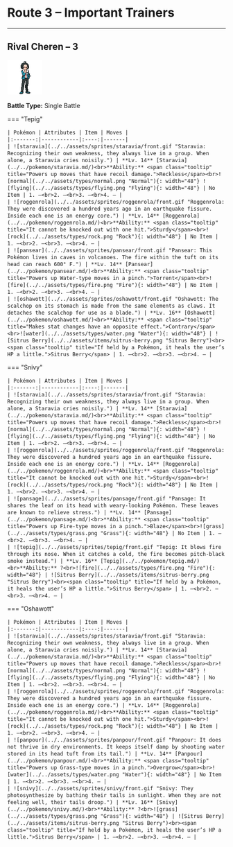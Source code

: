 # Route 3 – Important Trainers

---

## Rival Cheren – 3

![Rival Cheren – 3](../../assets/important_trainers/cheren.png "Rival Cheren – 3")

**Battle Type:** Single Battle

=== "Tepig"

    | Pokémon | Attributes | Item | Moves |
    |:-------:|------------|:----:|-------|
    | ![staravia](../../assets/sprites/staravia/front.gif "Staravia: Recognizing their own weakness, they always live in a group. When alone, a Staravia cries noisily.") | **Lv. 14** [Staravia](../../pokemon/staravia.md/)<br>**Ability:** <span class="tooltip" title="Powers up moves that have recoil damage.">Reckless</span><br>![normal](../../assets/types/normal.png "Normal"){: width="48"} ![flying](../../assets/types/flying.png "Flying"){: width="48"} | No Item | 1. —<br>2. —<br>3. —<br>4. — |
    | ![roggenrola](../../assets/sprites/roggenrola/front.gif "Roggenrola: They were discovered a hundred years ago in an earthquake fissure. Inside each one is an energy core.") | **Lv. 14** [Roggenrola](../../pokemon/roggenrola.md/)<br>**Ability:** <span class="tooltip" title="It cannot be knocked out with one hit.">Sturdy</span><br>![rock](../../assets/types/rock.png "Rock"){: width="48"} | No Item | 1. —<br>2. —<br>3. —<br>4. — |
    | ![pansear](../../assets/sprites/pansear/front.gif "Pansear: This Pokémon lives in caves in volcanoes. The fire within the tuft on its head can reach 600° F.") | **Lv. 14** [Pansear](../../pokemon/pansear.md/)<br>**Ability:** <span class="tooltip" title="Powers up Water-type moves in a pinch.">Torrent</span><br>![fire](../../assets/types/fire.png "Fire"){: width="48"} | No Item | 1. —<br>2. —<br>3. —<br>4. — |
    | ![oshawott](../../assets/sprites/oshawott/front.gif "Oshawott: The scalchop on its stomach is made from the same elements as claws. It detaches the scalchop for use as a blade.") | **Lv. 16** [Oshawott](../../pokemon/oshawott.md/)<br>**Ability:** <span class="tooltip" title="Makes stat changes have an opposite effect.">Contrary</span><br>![water](../../assets/types/water.png "Water"){: width="48"} | ![Sitrus Berry](../../assets/items/sitrus-berry.png "Sitrus Berry")<br><span class="tooltip" title="If held by a Pokémon, it heals the user’s HP a little.">Sitrus Berry</span> | 1. —<br>2. —<br>3. —<br>4. — |
    

=== "Snivy"

    | Pokémon | Attributes | Item | Moves |
    |:-------:|------------|:----:|-------|
    | ![staravia](../../assets/sprites/staravia/front.gif "Staravia: Recognizing their own weakness, they always live in a group. When alone, a Staravia cries noisily.") | **Lv. 14** [Staravia](../../pokemon/staravia.md/)<br>**Ability:** <span class="tooltip" title="Powers up moves that have recoil damage.">Reckless</span><br>![normal](../../assets/types/normal.png "Normal"){: width="48"} ![flying](../../assets/types/flying.png "Flying"){: width="48"} | No Item | 1. —<br>2. —<br>3. —<br>4. — |
    | ![roggenrola](../../assets/sprites/roggenrola/front.gif "Roggenrola: They were discovered a hundred years ago in an earthquake fissure. Inside each one is an energy core.") | **Lv. 14** [Roggenrola](../../pokemon/roggenrola.md/)<br>**Ability:** <span class="tooltip" title="It cannot be knocked out with one hit.">Sturdy</span><br>![rock](../../assets/types/rock.png "Rock"){: width="48"} | No Item | 1. —<br>2. —<br>3. —<br>4. — |
    | ![pansage](../../assets/sprites/pansage/front.gif "Pansage: It shares the leaf on its head with weary-looking Pokémon. These leaves are known to relieve stress.") | **Lv. 14** [Pansage](../../pokemon/pansage.md/)<br>**Ability:** <span class="tooltip" title="Powers up Fire-type moves in a pinch.">Blaze</span><br>![grass](../../assets/types/grass.png "Grass"){: width="48"} | No Item | 1. —<br>2. —<br>3. —<br>4. — |
    | ![tepig](../../assets/sprites/tepig/front.gif "Tepig: It blows fire through its nose. When it catches a cold, the fire becomes pitch-black smoke instead.") | **Lv. 16** [Tepig](../../pokemon/tepig.md/)<br>**Ability:** ?<br>![fire](../../assets/types/fire.png "Fire"){: width="48"} | ![Sitrus Berry](../../assets/items/sitrus-berry.png "Sitrus Berry")<br><span class="tooltip" title="If held by a Pokémon, it heals the user’s HP a little.">Sitrus Berry</span> | 1. —<br>2. —<br>3. —<br>4. — |
    

=== "Oshawott"

    | Pokémon | Attributes | Item | Moves |
    |:-------:|------------|:----:|-------|
    | ![staravia](../../assets/sprites/staravia/front.gif "Staravia: Recognizing their own weakness, they always live in a group. When alone, a Staravia cries noisily.") | **Lv. 14** [Staravia](../../pokemon/staravia.md/)<br>**Ability:** <span class="tooltip" title="Powers up moves that have recoil damage.">Reckless</span><br>![normal](../../assets/types/normal.png "Normal"){: width="48"} ![flying](../../assets/types/flying.png "Flying"){: width="48"} | No Item | 1. —<br>2. —<br>3. —<br>4. — |
    | ![roggenrola](../../assets/sprites/roggenrola/front.gif "Roggenrola: They were discovered a hundred years ago in an earthquake fissure. Inside each one is an energy core.") | **Lv. 14** [Roggenrola](../../pokemon/roggenrola.md/)<br>**Ability:** <span class="tooltip" title="It cannot be knocked out with one hit.">Sturdy</span><br>![rock](../../assets/types/rock.png "Rock"){: width="48"} | No Item | 1. —<br>2. —<br>3. —<br>4. — |
    | ![panpour](../../assets/sprites/panpour/front.gif "Panpour: It does not thrive in dry environments. It keeps itself damp by shooting water stored in its head tuft from its tail.") | **Lv. 14** [Panpour](../../pokemon/panpour.md/)<br>**Ability:** <span class="tooltip" title="Powers up Grass-type moves in a pinch.">Overgrow</span><br>![water](../../assets/types/water.png "Water"){: width="48"} | No Item | 1. —<br>2. —<br>3. —<br>4. — |
    | ![snivy](../../assets/sprites/snivy/front.gif "Snivy: They photosynthesize by bathing their tails in sunlight. When they are not feeling well, their tails droop.") | **Lv. 16** [Snivy](../../pokemon/snivy.md/)<br>**Ability:** ?<br>![grass](../../assets/types/grass.png "Grass"){: width="48"} | ![Sitrus Berry](../../assets/items/sitrus-berry.png "Sitrus Berry")<br><span class="tooltip" title="If held by a Pokémon, it heals the user’s HP a little.">Sitrus Berry</span> | 1. —<br>2. —<br>3. —<br>4. — |
    

